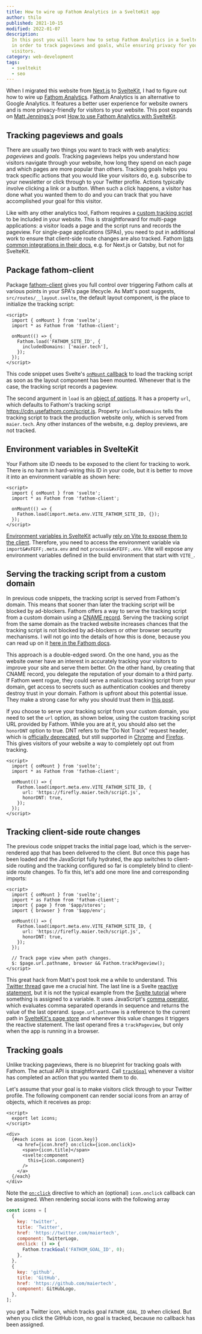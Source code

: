 ```yaml
---
title: How to wire up Fathom Analytics in a SvelteKit app
author: thilo
published: 2021-10-15
modified: 2022-01-07
description:
  In this post you will learn how to setup Fathom Analytics in a SvelteKit app
  in order to track pageviews and goals, while ensuring privacy for your
  visitors.
category: web-development
tags:
  - sveltekit
  - seo
---
```


<script context="module">
  export const prerender = true;
</script>

When I migrated this website from [Next.js](https://nextjs.org/) to
[SvelteKit](https://kit.svelte.dev/), I had to figure out how to wire up
[Fathom Analytics](https://usefathom.com/). Fathom Analytics is an alternative
to Google Analytics. It features a better user experience for website owners and
is more privacy-friendly for visitors to your website. This post expands on
[Matt Jennings's](https://mattjennings.io/) post
[How to use Fathom Analytics with SvelteKit](https://mattjennings.io/blog/how-to-use-fathom-analytics-with-sveltekit).

## Tracking pageviews and goals

There are usually two things you want to track with web analytics: _pageviews_
and _goals_. Tracking pageviews helps you understand how visitors navigate
through your website, how long they spend on each page and which pages are more
popular than others. Tracking goals helps you track specific actions that you
would like your visitors do, e.g. subscribe to your newsletter or click through
to your Twitter profile. Actions typically involve clicking a link or a button.
When such a click happens, a visitor has done what you wanted them to do and you
can track that you have accomplished your goal for this visitor.

Like with any other analytics tool, Fathom requires a
[custom tracking script](https://usefathom.com/docs/script/script) to be
included in your website. This is straightforward for multi-page applications: a
visitor loads a page and the script runs and records the pageview. For
single-page applications (SPAs), you need to put in additional work to ensure
that client-side route changes are also tracked. Fathom
[lists common integrations in their docs](https://usefathom.com/docs/integrations),
e.g. for Next.js or Gatsby, but not for SvelteKit.

## Package fathom-client

Package [fathom-client](https://github.com/derrickreimer/fathom-client) gives
you full control over triggering Fathom calls at various points in your SPA's
page lifecycle. As Matt's post suggests, `src/routes/__layout.svelte`, the
default layout component, is the place to initialize the tracking script:

```svelte:src/routes/__layout.svelte
<script>
  import { onMount } from 'svelte';
  import * as Fathom from 'fathom-client';

  onMount(() => {
    Fathom.load('FATHOM_SITE_ID', {
      includedDomains: ['maier.tech'],
    });
  });
</script>
```

This code snippet uses Svelte's
[`onMount` callback](https://svelte.dev/docs#onMount) to load the tracking
script as soon as the layout component has been mounted. Whenever that is the
case, the tracking script records a pageview.

The second argument in `load` is an
[object of options](https://github.com/derrickreimer/fathom-client#api-reference).
It has a property `url`, which defaults to Fathom's tracking script
https://cdn.usefathom.com/script.js. Property `includedDomains` tells the
tracking script to track the production website only, which is served from
`maier.tech`. Any other instances of the website, e.g. deploy previews, are not
tracked.

## Environment variables in SvelteKit

Your Fathom site ID needs to be exposed to the client for tracking to work.
There is no harm in hard-wiring this ID in your code, but it is better to move
it into an environment variable as shown here:

```svelte:src/routes/__layout.svelte
<script>
  import { onMount } from 'svelte';
  import * as Fathom from 'fathom-client';

  onMount(() => {
    Fathom.load(import.meta.env.VITE_FATHOM_SITE_ID, {});
  });
</script>
```

[Environment variables in SvelteKit](https://kit.svelte.dev/faq#env-vars)
actually
[rely on Vite to expose them to the client](https://vitejs.dev/guide/env-and-mode.html#env-variables-and-modes).
Therefore, you need to access the environment variable via
`import&#xFEFF;.meta.env` and not `process&#xFEFF;.env`. Vite will expose any
environment variables defined in the build environment that start with `VITE_`.

## Serving the tracking script from a custom domain

In previous code snippets, the tracking script is served from Fathom's domain.
This means that sooner than later the tracking script will be blocked by
ad-blockers. Fathom offers a way to serve the tracking script from a custom
domain using a
[CNAME record](https://www.cloudflare.com/learning/dns/dns-records/dns-cname-record/).
Serving the tracking script from the same domain as the tracked website
increases chances that the tracking script is not blocked by ad-blockers or
other browser security mechanisms. I will not go into the details of how this is
done, because you can read up on it
[here in the Fathom docs](https://usefathom.com/docs/script/custom-domains).

This approach is a double-edged sword. On the one hand, you as the website owner
have an interest in accurately tracking your visitors to improve your site and
serve them better. On the other hand, by creating that CNAME record, you
delegate the reputation of your domain to a third party. If Fathom went rogue,
they could serve a malicious tracking script from your domain, get access to
secrets such as authentication cookies and thereby destroy trust in your domain.
Fathom is upfront about this potential issue. They make a strong case for why
you should trust them in
[this post](https://usefathom.com/blog/bypass-adblockers).

If you choose to serve your tracking script from your custom domain, you need to
set the `url` option, as shown below, using the custom tracking script URL
provided by Fathom. While you are at it, you should also set the `honorDNT`
option to true. DNT refers to the "Do Not Track" request header, which is
[officially deprecated](https://developer.mozilla.org/en-US/docs/Web/HTTP/Headers/DNT),
but still supported in
[Chrome](https://support.google.com/chrome/answer/2790761?hl=en&co=GENIE.Platform%3DDesktop&oco=1)
and
[Firefox](https://support.mozilla.org/en-US/kb/how-do-i-turn-do-not-track-feature).
This gives visitors of your website a way to completely opt out from tracking.

```svelte:src/routes/__layout.svelte
<script>
  import { onMount } from 'svelte';
  import * as Fathom from 'fathom-client';

  onMount(() => {
    Fathom.load(import.meta.env.VITE_FATHOM_SITE_ID, {
      url: 'https://firefly.maier.tech/script.js',
      honorDNT: true,
    });
  });
</script>
```

## Tracking client-side route changes

The previous code snippet tracks the initial page load, which is the
server-rendered app that has been delivered to the client. But once this page
has been loaded and the JavaScript fully hydrated, the app switches to
client-side routing and the tracking configured so far is completely blind to
client-side route changes. To fix this, let's add one more line and
corresponding imports:

```svelte:src/routes/__layout.svelte
<script>
  import { onMount } from 'svelte';
  import * as Fathom from 'fathom-client';
  import { page } from '$app/stores';
  import { browser } from '$app/env';

  onMount(() => {
    Fathom.load(import.meta.env.VITE_FATHOM_SITE_ID, {
      url: 'https://firefly.maier.tech/script.js',
      honorDNT: true,
    });
  });

  // Track page view when path changes.
  $: $page.url.pathname, browser && Fathom.trackPageview();
</script>
```

This great hack from Matt's post took me a while to understand. This
[Twitter thread](https://twitter.com/liyuanqiu/status/1149235193296773122) gave
me a crucial hint. The last line is a Svelte
[reactive statement](https://svelte.dev/docs#3_$_marks_a_statement_as_reactive),
but it is not the typical example from the
[Svelte tutorial](https://svelte.dev/tutorial) where something is assigned to a
variable. It uses JavaScript's
[comma operator](https://developer.mozilla.org/en-US/docs/Web/JavaScript/Reference/Operators/Comma_Operator),
which evaluates comma separated operands in sequence and returns the value of
the last operand. `$page.url.pathname` is a reference to the current path in
[SvelteKit's page store](https://kit.svelte.dev/docs#modules-$app-stores) and
whenever this value changes it triggers the reactive statement. The last operand
fires a `trackPageview`, but only when the app is running in a browser.

## Tracking goals

Unlike tracking pageviews, there is no blueprint for tracking goals with Fathom.
The actual API is straightforward. Call
[`trackGoal`](https://github.com/derrickreimer/fathom-client#trackgoalcode-string-cents-number)
whenever a visitor has completed an action that you wanted them to do.

Let's assume that your goal is to make visitors click through to your Twitter
profile. The following component can render social icons from an array of
objects, which it receives as prop:

```svelte:social-icons.svelte
<script>
  export let icons;
</script>

<div>
  {#each icons as icon (icon.key)}
    <a href={icon.href} on:click={icon.onclick}>
      <span>{icon.title}</span>
      <svelte:component
        this={icon.component}
      />
    </a>
  {/each}
</div>
```

Note the [`on:click`](https://svelte.dev/docs#on_element_event) directive to
which an (optional) `icon.onclick` callback can be assigned. When rendering
social icons with the following array

```js
const icons = [
  {
    key: 'twitter',
    title: 'Twitter',
    href: 'https://twitter.com/maiertech',
    component: TwitterLogo,
    onclick: () => {
      Fathom.trackGoal('FATHOM_GOAL_ID', 0);
    },
  },
  {
    key: 'github',
    title: 'GitHub',
    href: 'https://github.com/maiertech',
    component: GitHubLogo,
  },
];
```

you get a Twitter icon, which tracks goal `FATHOM_GOAL_ID` when clicked. But
when you click the GitHub icon, no goal is tracked, because no callback has been
assigned.
